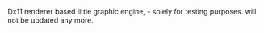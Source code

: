 Dx11 renderer based little graphic engine,  - solely for testing purposes. 
will not be updated any more. 
